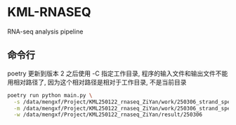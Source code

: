 # KML-RNASEQ

RNA-seq analysis pipeline

## 命令行

poetry 更新到版本 2 之后使用 -C 指定工作目录, 程序的输入文件和输出文件不能用相对路径了, 因为这个相对路径是相对于工作目录, 不是当前目录

```bash
poetry run python main.py \
  -s /data/mengxf/Project/KML250122_rnaseq_ZiYan/work/250306_strand_spec/input.tsv \
  -m /data/mengxf/Project/KML250122_rnaseq_ZiYan/work/250306_strand_spec/metadata.tsv \
  -w /data/mengxf/Project/KML250122_rnaseq_ZiYan/result/250306
```
